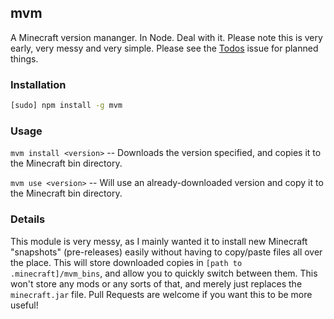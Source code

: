 ## mvm

A Minecraft version mananger. In Node. Deal with it. Please note this is very early, very messy and very simple. Please see the [Todos](https://github.com/remixz/mvm/issues/1) issue for planned things.

### Installation

```bash
[sudo] npm install -g mvm
```

### Usage

`mvm install <version>` -- Downloads the version specified, and copies it to the Minecraft bin directory.

`mvm use <version>` -- Will use an already-downloaded version and copy it to the Minecraft bin directory.

### Details

This module is very messy, as I mainly wanted it to install new Minecraft "snapshots" (pre-releases) easily without having to copy/paste files all over the place. This will store downloaded copies in `[path to .minecraft]/mvm_bins`, and allow you to quickly switch between them. This won't store any mods or any sorts of that, and merely just replaces the `minecraft.jar` file. Pull Requests are welcome if you want this to be more useful!